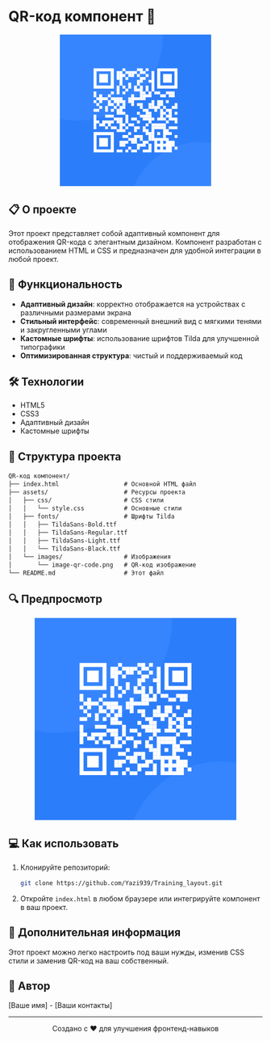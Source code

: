 # QR-код компонент 📱

<div align="center">
  <img src="https://raw.githubusercontent.com/Yazi939/Training_layout/main/assets/images/image-qr-code.png" alt="QR-код" width="300px">
</div>

## 📋 О проекте

Этот проект представляет собой адаптивный компонент для отображения QR-кода с элегантным дизайном.
Компонент разработан с использованием HTML и CSS и предназначен для удобной интеграции в любой проект.

## 🚀 Функциональность

- **Адаптивный дизайн**: корректно отображается на устройствах с различными размерами экрана
- **Стильный интерфейс**: современный внешний вид с мягкими тенями и закругленными углами
- **Кастомные шрифты**: использование шрифтов Tilda для улучшенной типографики
- **Оптимизированная структура**: чистый и поддерживаемый код

## 🛠️ Технологии

- HTML5
- CSS3
- Адаптивный дизайн
- Кастомные шрифты

## 📐 Структура проекта

```
QR-код компонент/
├── index.html                  # Основной HTML файл
├── assets/                     # Ресурсы проекта
│   ├── css/                    # CSS стили
│   │   └── style.css           # Основные стили
│   ├── fonts/                  # Шрифты Tilda
│   │   ├── TildaSans-Bold.ttf
│   │   ├── TildaSans-Regular.ttf
│   │   ├── TildaSans-Light.ttf
│   │   └── TildaSans-Black.ttf
│   └── images/                 # Изображения
│       └── image-qr-code.png   # QR-код изображение
└── README.md                   # Этот файл
```

## 🔍 Предпросмотр

<div align="center">
  <img src="https://raw.githubusercontent.com/Yazi939/Training_layout/main/assets/images/image-qr-code.png" alt="Предпросмотр компонента" width="400px">
</div>

## 💻 Как использовать

1. Клонируйте репозиторий:
   ```bash
   git clone https://github.com/Yazi939/Training_layout.git
   ```

2. Откройте `index.html` в любом браузере или интегрируйте компонент в ваш проект.

## 📝 Дополнительная информация

Этот проект можно легко настроить под ваши нужды, изменив CSS стили и заменив QR-код на ваш собственный.

## 📢 Автор

[Ваше имя] - [Ваши контакты]

---

<div align="center">
  <p>Создано с ❤️ для улучшения фронтенд-навыков</p>
</div> 